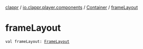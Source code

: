 [clappr](../../index.md) / [io.clappr.player.components](../index.md) / [Container](index.md) / [frameLayout](.)

# frameLayout

`val frameLayout: `[`FrameLayout`](https://developer.android.com/reference/android/widget/FrameLayout.html)